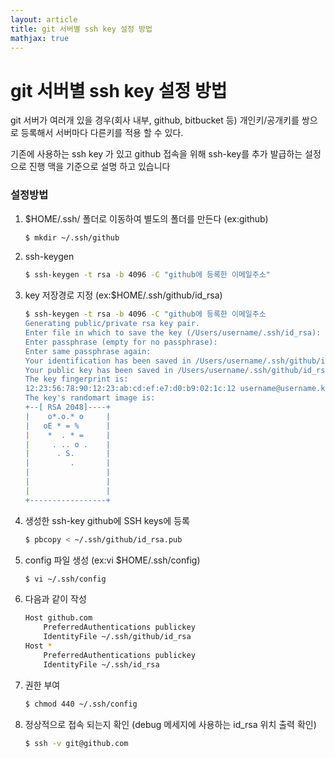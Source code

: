 ```yaml
---
layout: article
title: git 서버별 ssh key 설정 방법
mathjax: true
---
```

# git 서버별 ssh key 설정 방법

git 서버가 여러개 있을 경우(회사 내부, github, bitbucket 등) 개인키/공개키를 쌍으로 등록해서 서버마다 다른키를 적용 할 수 있다.

기존에 사용하는 ssh key 가 있고 github 접속을 위해 ssh-key를 추가 발급하는 설정으로 진행 맥을 기준으로 설명 하고 있습니다

### 설정방법

1. $HOME/.ssh/ 폴더로 이동하여 별도의 폴더를 만든다 (ex:github)

   ```bash
   $ mkdir ~/.ssh/github
   ```

2. ssh-keygen

   ```bash
   $ ssh-keygen -t rsa -b 4096 -C "github에 등록한 이메일주소"
   ```

3. key 저장경로 지정 (ex:$HOME/.ssh/github/id_rsa)

   ```bash
   $ ssh-keygen -t rsa -b 4096 -C "github에 등록한 이메일주소
   Generating public/private rsa key pair.
   Enter file in which to save the key (/Users/username/.ssh/id_rsa): ~/.ssh/github/id_rsa
   Enter passphrase (empty for no passphrase):
   Enter same passphrase again:
   Your identification has been saved in /Users/username/.ssh/github/id_rsa.
   Your public key has been saved in /Users/username/.ssh/github/id_rsa.pub.
   The key fingerprint is:
   12:23:56:78:90:12:23:ab:cd:ef:e7:d0:b9:02:1c:12 username@username.kr
   The key's randomart image is:
   +--[ RSA 2048]----+
   |    o*.o.* o     |
   |   oE * = %      |
   |    *  . * =     |
   |     . .. o .    |
   |      . S.       |
   |         .       |
   |                 |
   |                 |
   |                 |
   +-----------------+
   ```

4. 생성한 ssh-key github에 SSH keys에 등록

   ```bash
   $ pbcopy < ~/.ssh/github/id_rsa.pub
   ```

5. config 파일 생성 (ex:vi $HOME/.ssh/config)

   ```bash
   $ vi ~/.ssh/config
   ```

6. 다음과 같이 작성

   ```bash
   Host github.com
       PreferredAuthentications publickey
       IdentityFile ~/.ssh/github/id_rsa
   Host *
       PreferredAuthentications publickey
       IdentityFile ~/.ssh/id_rsa
   ```

7. 권한 부여

   ```bash
   $ chmod 440 ~/.ssh/config
   ```

8. 정상적으로 접속 되는지 확인 (debug 메세지에 사용하는 id_rsa 위치 출력 확인)

   ```bash
   $ ssh -v git@github.com 
   ```
